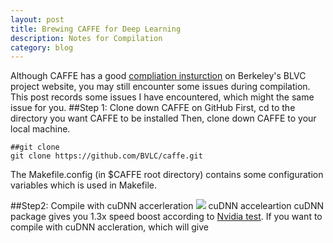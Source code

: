 ```yaml
---
layout: post
title: Brewing CAFFE for Deep Learning
description: Notes for Compilation
category: blog
---
```


Although CAFFE has a good [compliation insturction][comp] on Berkeley's BLVC project website, you may still encounter some issues during compilation. This post records some issues I have encountered, which might the same issue for you. 
##Step 1: Clone down CAFFE on GitHub
First, cd to the directory you want CAFFE to be installed
Then, clone down CAFFE to your local machine. 

    ##git clone
    git clone https://github.com/BVLC/caffe.git
The Makefile.config (in $CAFFE root directory) contains some configuration variables which is used in Makefile. 

##Step2: Compile with cuDNN accerleration
<image src="http://devblogs.nvidia.com/parallelforall/wp-content/uploads/sites/3/2014/09/cudnn_caffe_performance-289x300.png" href="http://devblogs.nvidia.com/parallelforall/accelerate-machine-learning-cudnn-deep-neural-network-library/">
cuDNN acceleartion</image>
cuDNN package gives you 1.3x speed boost according to [Nvidia test][NV]. 
If you want to compile with cuDNN accleration, which will give 
  ##

[comp]: http://caffe.berkeleyvision.org/installation.html
[NV]: http://devblogs.nvidia.com/parallelforall/accelerate-machine-learning-cudnn-deep-neural-network-library/
